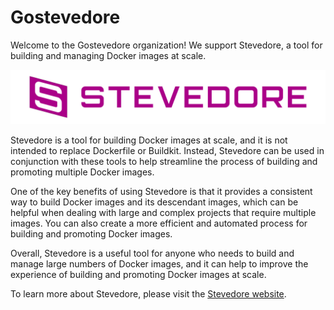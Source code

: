 # Gostevedore

Welcome to the Gostevedore organization! We support Stevedore, a tool for building and managing Docker images at scale.

![stevedore-logo](static/logo_4_stevedore.png "Stevedore logo")

Stevedore is a tool for building Docker images at scale, and it is not intended to replace Dockerfile or Buildkit. Instead, Stevedore can be used in conjunction with these tools to help streamline the process of building and promoting multiple Docker images.

One of the key benefits of using Stevedore is that it provides a consistent way to build Docker images and its descendant images, which can be helpful when dealing with large and complex projects that require multiple images. You can also create a more efficient and automated process for building and promoting Docker images.

Overall, Stevedore is a useful tool for anyone who needs to build and manage large numbers of Docker images, and it can help to improve the experience of building and promoting Docker images at scale.

To learn more about Stevedore, please visit the [Stevedore website](https://gostevedore.github.io/).
